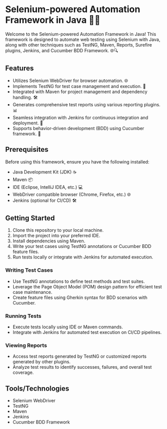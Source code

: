 # Selenium-powered Automation Framework in Java 🤖🚀

Welcome to the Selenium-powered Automation Framework in Java! This framework is designed to automate web testing using Selenium with Java, along with other techniques such as TestNG, Maven, Reports, Surefire plugins, Jenkins, and Cucumber BDD Framework. 🌐🔍

## Features

- Utilizes Selenium WebDriver for browser automation. 🌐
- Implements TestNG for test case management and execution. 📝
- Integrated with Maven for project management and dependency handling. 🛠️
- Generates comprehensive test reports using various reporting plugins. 📊
- Seamless integration with Jenkins for continuous integration and deployment. 🔄
- Supports behavior-driven development (BDD) using Cucumber framework. 🥒

## Prerequisites

Before using this framework, ensure you have the following installed:

- Java Development Kit (JDK) ☕
- Maven 📦
- IDE (Eclipse, IntelliJ IDEA, etc.) 💻
- WebDriver compatible browser (Chrome, Firefox, etc.) 🌐
- Jenkins (optional for CI/CD) 🛠️

## Getting Started

1. Clone this repository to your local machine.
2. Import the project into your preferred IDE.
3. Install dependencies using Maven.
4. Write your test cases using TestNG annotations or Cucumber BDD feature files.
5. Run tests locally or integrate with Jenkins for automated execution.

### Writing Test Cases

- Use TestNG annotations to define test methods and test suites.
- Leverage the Page Object Model (POM) design pattern for efficient test case maintenance.
- Create feature files using Gherkin syntax for BDD scenarios with Cucumber.

### Running Tests

- Execute tests locally using IDE or Maven commands.
- Integrate with Jenkins for automated test execution on CI/CD pipelines.

### Viewing Reports

- Access test reports generated by TestNG or customized reports generated by other plugins.
- Analyze test results to identify successes, failures, and overall test coverage.

## Tools/Technologies 

- Selenium WebDriver
- TestNG
- Maven
- Jenkins
- Cucumber BDD Framework

